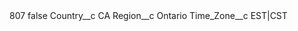 <?xml version="1.0" encoding="UTF-8"?>
<CustomMetadata xmlns="http://soap.sforce.com/2006/04/metadata" xmlns:xsi="http://www.w3.org/2001/XMLSchema-instance" xmlns:xsd="http://www.w3.org/2001/XMLSchema">
    <label>807</label>
    <protected>false</protected>
    <values>
        <field>Country__c</field>
        <value xsi:type="xsd:string">CA</value>
    </values>
    <values>
        <field>Region__c</field>
        <value xsi:type="xsd:string">Ontario</value>
    </values>
    <values>
        <field>Time_Zone__c</field>
        <value xsi:type="xsd:string">EST|CST</value>
    </values>
</CustomMetadata>
